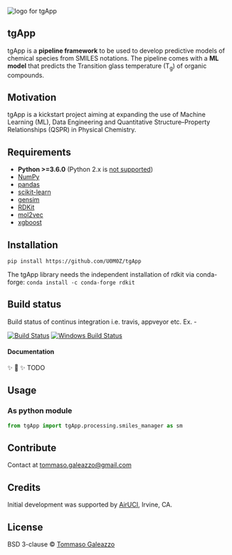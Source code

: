 ![logo for tgApp](./images/tgApp_logo.png)


## tgApp
tgApp is a **pipeline framework** to be used to develop predictive models of chemical species from SMILES notations. The pipeline comes with a **ML model** that predicts the Transition glass temperature (T<sub>g</sub>) of organic compounds.

## Motivation
tgApp is a kickstart project aiming at expanding the use of Machine Learning (ML), Data Engineering and Quantitative Structure–Property Relationships (QSPR) in Physical Chemistry.

## Requirements
* **Python >=3.6.0** (Python 2.x is [not supported](http://www.python3statement.org/))
* [NumPy](http://www.numpy.org/)
* [pandas](http://pandas.pydata.org/)
* [scikit-learn](http://scikit-learn.org/stable/)
* [gensim](https://radimrehurek.com/gensim/)
* [RDKit](http://www.rdkit.org/docs/Install.html)
* [mol2vec](https://github.com/samoturk/mol2vec)
* [xgboost](https://pypi.org/project/xgboost/)

## Installation
`pip install https://github.com/U0M0Z/tgApp`

The tgApp library needs the independent installation of rdkit via conda-forge:
`conda install -c conda-forge rdkit`

## Build status
Build status of continus integration i.e. travis, appveyor etc. Ex. - 

[![Build Status](https://travis-ci.org/akashnimare/foco.svg?branch=master)](https://travis-ci.org/akashnimare/foco)
[![Windows Build Status](https://ci.appveyor.com/api/projects/status/github/akashnimare/foco?branch=master&svg=true)](https://ci.appveyor.com/project/akashnimare/foco/branch/master)

#### Documentation
✨ 🍰 ✨
TODO

## Usage
### As python module
```python
from tgApp import tgApp.processing.smiles_manager as sm
```

## Contribute
Contact at tommaso.galeazzo@gmail.com

## Credits
Initial development was supported by [AirUCI](https://airuci.uci.edu), Irvine, CA.

## License
BSD 3-clause © [Tommaso Galeazzo](https://www.tmsglz.com)